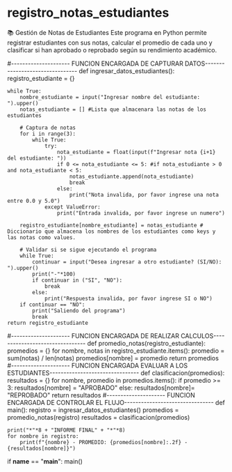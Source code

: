 # registro_notas_estudiantes
📚 Gestión de Notas de Estudiantes  Este programa en Python permite registrar estudiantes con sus notas, calcular el promedio de cada uno y clasificar si han aprobado o reprobado según su rendimiento académico.

#--------------------- FUNCION ENCARGADA DE CAPTURAR DATOS--------------------------------
def ingresar_datos_estudiantes():
    registro_estudiante = {}

    while True:
        nombre_estudiante = input("Ingresar nombre del estudiante: ").upper()
        notas_estudiante = [] #Lista que almacenara las notas de los estudiantes

        # Captura de notas
        for i in range(3):
            while True:
                try:
                    nota_estudiante = float(input(f"Ingresar nota {i+1} del estudiante: "))
                    if 0 <= nota_estudiante <= 5: #if nota_estudiante > 0 and nota_estudiante < 5:
                        notas_estudiante.append(nota_estudiante)
                        break
                    else:
                        print("Nota invalida, por favor ingrese una nota entre 0.0 y 5.0")
                except ValueError:
                    print("Entrada invalida, por favor ingrese un numero")

        registro_estudiante[nombre_estudiante] = notas_estudiante # Diccionario que almacena los nombres de los estudiantes como keys y las notas como values.

        # Validar si se sigue ejecutando el programa
        while True:
            continuar = input("Desea ingresar a otro estudiante? (SI/NO): ").upper()
            print("-"*100)
            if continuar in ("SI", "NO"):
                break
            else:
                print("Respuesta invalida, por favor ingrese SI o NO")
        if continuar == "NO":
            print("Saliendo del programa")
            break
    return registro_estudiante
#--------------------- FUNCION ENCARGADA DE REALIZAR CALCULOS--------------------------------
def promedio_notas(registro_estudiante):
    promedios = {}
    for nombre, notas in registro_estudiante.items():
        promedio = sum(notas) / len(notas)
        promedios[nombre] = promedio
    return promedios
#--------------------- FUNCION ENCARGADA EVALUAR A LOS ESTUDIANTES--------------------------------
def clasificacion(promedios):
    resultados = {}
    for nombre, promedio in promedios.items():
        if promedio >= 3:
            resultados[nombre] = "APROBADO"
        else:
            resultados[nombre]= "REPROBADO"
    return resultados
#--------------------- FUNCION ENCARGADA DE CONTROLAR EL FLUJO--------------------------------
def main():
    registro = ingresar_datos_estudiantes()
    promedios = promedio_notas(registro)
    resultados = clasificacion(promedios)

    print("*"*8 + "INFORME FINAL" + "*"*8)
    for nombre in registro:
        print(f"{nombre} - PROMEDIO: {promedios[nombre]:.2f} - {resultados[nombre]}")
if __name__ == "__main__":
    main()
